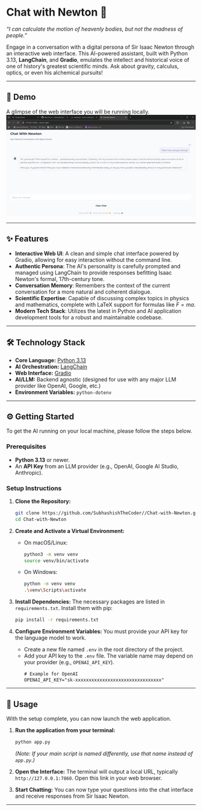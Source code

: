 
# Chat with Newton 🍎
[](https://www.python.org/downloads/release/python-3130/)
[](https://www.langchain.com/)
[](https://www.gradio.app/)
[](https://opensource.org/licenses/MIT)

*“I can calculate the motion of heavenly bodies, but not the madness of people.”*

Engage in a conversation with a digital persona of Sir Isaac Newton through an interactive web interface. This AI-powered assistant, built with Python 3.13, **LangChain**, and **Gradio**, emulates the intellect and historical voice of one of history's greatest scientific minds. Ask about gravity, calculus, optics, or even his alchemical pursuits\!

-----

## 📸 Demo

A glimpse of the web interface you will be running locally.
![myimage](ChatwithNewton.png?raw=true)

-----

## ✨ Features

  * **Interactive Web UI**: A clean and simple chat interface powered by Gradio, allowing for easy interaction without the command line.
  * **Authentic Persona**: The AI's personality is carefully prompted and managed using LangChain to provide responses befitting Isaac Newton's formal, 17th-century tone.
  * **Conversation Memory**: Remembers the context of the current conversation for a more natural and coherent dialogue.
  * **Scientific Expertise**: Capable of discussing complex topics in physics and mathematics, complete with LaTeX support for formulas like $F=ma$.
  * **Modern Tech Stack**: Utilizes the latest in Python and AI application development tools for a robust and maintainable codebase.

-----

## 🛠️ Technology Stack

  * **Core Language:** [Python 3.13](https://www.python.org/)
  * **AI Orchestration:** [LangChain](https://www.langchain.com/)
  * **Web Interface:** [Gradio](https://www.gradio.app/)
  * **AI/LLM:** Backend agnostic (designed for use with any major LLM provider like OpenAI, Google, etc.)
  * **Environment Variables:** `python-dotenv`

-----

## ⚙️ Getting Started

To get the AI running on your local machine, please follow the steps below.

### Prerequisites

  * **Python 3.13** or newer.
  * An **API Key** from an LLM provider (e.g., OpenAI, Google AI Studio, Anthropic).

### Setup Instructions

1.  **Clone the Repository:**

    ```bash
    git clone https://github.com/SubhashishTheCoder//Chat-with-Newton.git
    cd Chat-with-Newton
    ```

2.  **Create and Activate a Virtual Environment:**

      * On macOS/Linux:
        ```bash
        python3 -m venv venv
        source venv/bin/activate
        ```
      * On Windows:
        ```bash
        python -m venv venv
        .\venv\Scripts\activate
        ```

3.  **Install Dependencies:**
    The necessary packages are listed in `requirements.txt`. Install them with pip:

    ```bash
    pip install -r requirements.txt
    ```

4.  **Configure Environment Variables:**
    You must provide your API key for the language model to work.

      * Create a new file named `.env` in the root directory of the project.
      * Add your API key to the `.env` file. The variable name may depend on your provider (e.g., `OPENAI_API_KEY`).
        ```
        # Example for OpenAI
        OPENAI_API_KEY="sk-xxxxxxxxxxxxxxxxxxxxxxxxxxxxxxxx"
        ```

-----

## 🚀 Usage

With the setup complete, you can now launch the web application.

1.  **Run the application from your terminal:**

    ```bash
    python app.py
    ```

    *(Note: If your main script is named differently, use that name instead of `app.py`.)*

2.  **Open the Interface:**
    The terminal will output a local URL, typically `http://127.0.0.1:7860`. Open this link in your web browser.

3.  **Start Chatting:**
    You can now type your questions into the chat interface and receive responses from Sir Isaac Newton.

-----
